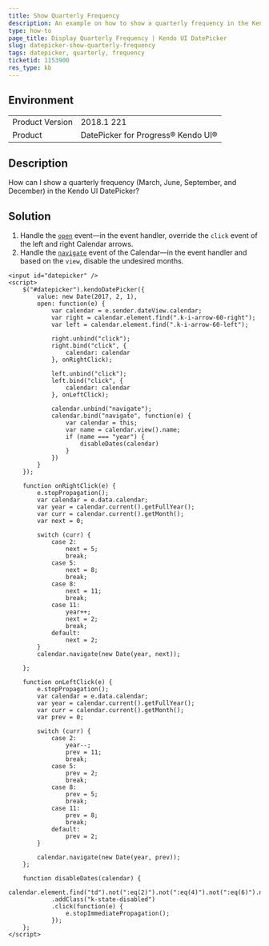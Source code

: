 ```yaml
---
title: Show Quarterly Frequency
description: An example on how to show a quarterly frequency in the Kendo UI DatePicker.
type: how-to
page_title: Display Quarterly Frequency | Kendo UI DatePicker
slug: datepicker-show-quarterly-frequency
tags: datepicker, quarterly, frequency
ticketid: 1153900
res_type: kb
---
```


## Environment

<table>
	<tr>
		<td>Product Version</td>
		<td>2018.1 221</td>
	</tr>
	<tr>
		<td>Product</td>
		<td>DatePicker for Progress® Kendo UI®</td>
	</tr>
</table>

## Description

How can I show a quarterly frequency (March, June, September, and December) in the Kendo UI DatePicker?

## Solution

1. Handle the [`open`](https://docs.telerik.com/kendo-ui/api/javascript/ui/datepicker/events/open) event&mdash;in the event handler, override the `click` event of the left and right Calendar arrows.
1. Handle the [`navigate`](https://docs.telerik.com/kendo-ui/api/javascript/ui/calendar/events/navigate) event of the Calendar&mdash;in the event handler and based on the `view`, disable the undesired months.

```dojo
<input id="datepicker" />
<script>
	$("#datepicker").kendoDatePicker({
		value: new Date(2017, 2, 1),
		open: function(e) {
			var calendar = e.sender.dateView.calendar;
			var right = calendar.element.find(".k-i-arrow-60-right");
			var left = calendar.element.find(".k-i-arrow-60-left");

			right.unbind("click");
			right.bind("click", {
				calendar: calendar
			}, onRightClick);

			left.unbind("click");
			left.bind("click", {
				calendar: calendar
			}, onLeftClick);

			calendar.unbind("navigate");
			calendar.bind("navigate", function(e) {
				var calendar = this;
				var name = calendar.view().name;
				if (name === "year") {
					disableDates(calendar)
				}
			})
		}
	});

	function onRightClick(e) {
		e.stopPropagation();
		var calendar = e.data.calendar;
		var year = calendar.current().getFullYear();
		var curr = calendar.current().getMonth();
		var next = 0;

		switch (curr) {
			case 2:
				next = 5;
				break;
			case 5:
				next = 8;
				break;
			case 8:
				next = 11;
				break;
			case 11:
				year++;
				next = 2;
				break;
			default:
				next = 2;
		}
		calendar.navigate(new Date(year, next));

	};

	function onLeftClick(e) {
		e.stopPropagation();
		var calendar = e.data.calendar;
		var year = calendar.current().getFullYear();
		var curr = calendar.current().getMonth();
		var prev = 0;

		switch (curr) {
			case 2:
				year--;
				prev = 11;
				break;
			case 5:
				prev = 2;
				break;
			case 8:
				prev = 5;
				break;
			case 11:
				prev = 8;
				break;
			default:
				prev = 2;
		}

		calendar.navigate(new Date(year, prev));
	};

	function disableDates(calendar) {
		calendar.element.find("td").not(":eq(2)").not(":eq(4)").not(":eq(6)").not(":eq(8)")
			.addClass("k-state-disabled")
			.click(function(e) {
				e.stopImmediatePropagation();
			});
	};
</script>
```
